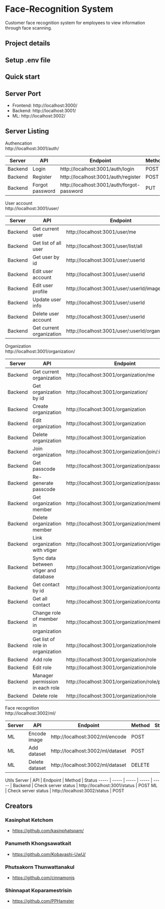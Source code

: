 # Face-Recognition System
Customer face recognition system for employees to view information through face scanning.

## Project details

## Setup .env file

## Quick start

## Server Port
* Frontend: http://localhost:3000/
* Backend:  http://localhost:3001/
* ML:       http://localhost:3002/

## Server Listing
Authencation\
http://localhost:3001/auth/

Server | API | Endpoint | Method | Status
----- | ----- | ----- | ----- | ----- |
Backend | Login | http://localhost:3001/auth/login | POST | success
Backend | Register | http://localhost:3001/auth/register | POST | success
Backend | Forgot password | http://localhost:3001/auth/forgot-password | PUT

User account\
http://localhost:3001/user/

Server | API | Endpoint | Method | Status
----- | ----- | ----- | ----- | ----- |
Backend | Get current user | http://localhost:3001/user/me | GET | success
Backend | Get list of all user | http://localhost:3001/user/list/all | GET | success
Backend | Get user by id | http://localhost:3001/user/:userId | GET | success
Backend | Edit user account | http://localhost:3001/user/:userId | PUT | success
Backend | Edit user profile | http://localhost:3001/user/:userId/image | PUT | success
Backend | Update user info | http://localhost:3001/user/:userId | PUT | success
Backend | Delete user account | http://localhost:3001/user/:userId | DELETE 
Backend | Get current organization | http://localhost:3001/user/:userId/organization | success

Organization\
http://localhost:3001/organization/

Server | API | Endpoint | Method | Status
----- | ----- | ----- | ----- | ----- |
Backend | Get current organization | http://localhost:3001/organization/me | GET | success
Backend | Get organization by id | http://localhost:3001/organization/ | GET | success
Backend | Create organization | http://localhost:3001/organization | POST | success
Backend | Edit organization | http://localhost:3001/organization | PUT | success
Backend | Delete organization | http://localhost:3001/organization | DELETE | success
Backend | Join organization | http://localhost:3001/organization/join/:id | POST | success
Backend | Get passcode | http://localhost:3001/organization/passcode | GET | success
Backend | Re-generate passcode | http://localhost:3001/organization/passcode | PUT | success
Backend | Get organization member | http://localhost:3001/organization/member | GET
Backend | Delete organization member | http://localhost:3001/organization/member | DELETE
Backend | Link organization with vtiger | http://localhost:3001/organization/vtiger | PUT
Backend | Sync data between vtiger and database | http://localhost:3001/organization/vtiger | POST
Backend | Get contact by id | http://localhost:3001/organization/contact | GET
Backend | Get all contact | http://localhost:3001/organization/contact/all | GET
Backend | Change role of member in organization | http://localhost:3001/organization/member/role | PUT
Backend | Get list of role in organization | http://localhost:3001/organization/role | GET
Backend | Add role | http://localhost:3001/organization/role | POST
Backend | Edit role | http://localhost:3001/organization/role | PUT
Backend | Manager permission in each role | http://localhost:3001/organization/role/permission | PUT
Backend | Delete role | http://localhost:3001/organization/role | DELETE

Face recognition\
http://localhost:3002/ml/

Server | API | Endpoint | Method | Status
----- | ----- | ----- | ----- | ----- |
ML | Encode image | http://localhost:3002/ml/encode | POST
ML | Add dataset | http://localhost:3002/ml/dataset | POST
ML | Delete dataset | http://localhost:3002/ml/dataset | DELETE

Utils
Server | API | Endpoint | Method | Status
----- | ----- | ----- | ----- | ----- |
Backend | Check server status | http://localhost:3001/status | POST
ML | Check server status | http://localhost:3002/status | POST

## Creators
### Kasinphat Ketchom
* https://github.com/kasinphatspam/
### Panumeth Khongsawatkait
* https://github.com/Kobayashi-UwU/
### Phutsakorn Thunwattanakul
* https://github.com/cinnamonjs
### Shinnapat Koparamestrisin
* https://github.com/PPHamster
